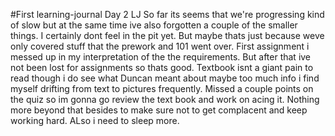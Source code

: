 #First learning-journal
Day 2 LJ
So far its seems that we're progressing kind of slow but at the same time ive also forgotten a couple of the smaller things. I certainly dont feel in the pit yet. But maybe thats just because weve only covered stuff that the prework and 101 went over. First assignment i messed up in my interpretation of the the requirements. But after that ive not been lost for assignments so thats good. Textbook isnt a giant pain to read though i do see what Duncan meant about maybe too much info i find myself drifting from text to pictures frequently. Missed a couple points on the quiz so im gonna go review the text book and work on acing it. Nothing more beyond that besides to make sure not to get complacent and keep working hard. ALso i need to sleep more.
